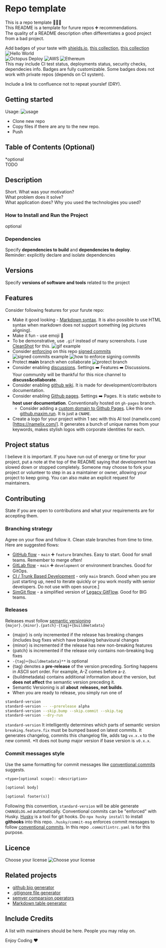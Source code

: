 # Repo template
This is a repo template 👨🏼‍🔬  
This README is a template for furure repos ➕ recommendations.  
The quality of a README description often differentiates a good project from a bad project.  

Add badges of your taste with [shields.io](https://shields.io/), [this collection](https://github.com/Ileriayo/markdown-badges), [this collection](https://ileriayo.github.io/markdown-badges/)  
![Hello World](https://img.shields.io/youtube/channel/subscribers/UCaBfu5WbxH97cJ38_KrSCfA?style=social)  
![Octopus Deploy](https://img.shields.io/badge/octopus%20deploy-0D80D8?style=for-the-badge&logo=octopusdeploy&logoColor=white)
![AWS](https://img.shields.io/badge/AWS-%23FF9900.svg?style=for-the-badge&logo=amazon-aws&logoColor=white)
![Ethereum](https://img.shields.io/badge/Ethereum-3C3C3D?style=for-the-badge&logo=Ethereum&logoColor=white)  
This may include CI test status, deployments status, security checks, dependecies info. Badges are fully customizable. Some badges does not work with private repos (depends on CI system).


Include a link to confluence not  to repeat yourslef (DRY).

## Getting started  
Usage:
![usage](https://public-bk-for-pics.s3.ca-central-1.amazonaws.com/git-template/CleanShot+2022-06-09+at+17.14.30.jpg)    
- Clone new repo  
- Copy files if there are any to the new repo.
- Push

## Table of Contents (Optional)
*optional  
TODO

## Description
Short. 
What was your motivation?  
What problem does it solve?  
What application does?
Why you used the technologies you used?


### How to Install and Run the Project
optional

### Dependencies
Specify **dependencies to build** and **dependencies to deploy**.  
Reminder: explicitly declare and isolate dependencies

## Versions
Specify **versions of software and tools** related to the project

## Features
Consider following features for your furute repo:
- Make it good looking - [Markdown syntax](https://www.markdownguide.org/basic-syntax/). It is also possible to use HTML syntax when markdown does not support something (eg pictures aligning).
- Make it fun - use emoji 🥁
- To be demonstrative, use `.gif` instead of many screenshots. I use [CleanShot](https://cleanshot.com/) for this.
![gif example](https://public-bk-for-pics.s3.ca-central-1.amazonaws.com/git-template/CleanShot+2022-06-09+at+18.29.59.gif)
- Consider [enforcing](https://docs.github.com/en/repositories/configuring-branches-and-merges-in-your-repository/defining-the-mergeability-of-pull-requests/about-protected-branches#require-signed-commits) on this repo [signed commits](https://docs.github.com/en/authentication/managing-commit-signature-verification/about-commit-signature-verification)
![signed commits example](https://public-bk-for-pics.s3.ca-central-1.amazonaws.com/git-template/CleanShot+2022-06-09+at+17.39.02.jpg)
![how to enforce signing commits](https://public-bk-for-pics.s3.ca-central-1.amazonaws.com/git-template/CleanShot+2022-06-09+at+17.45.41.jpg)
- Protect **main** branch when collaborate
![protect branch](https://public-bk-for-pics.s3.ca-central-1.amazonaws.com/git-template/CleanShot+2022-06-09+at+17.49.55.jpg)
- Consider enabling [discussions](https://docs.github.com/en/discussions). Settings ➡️ Features ➡️ Discussions. Your community will be thankful for this nice channel to **discuss&collaborate**.
- Consider enabling [github wiki](https://docs.github.com/en/communities/documenting-your-project-with-wikis/about-wikis). It is made for development/contributors documentation. 
- Consider enabling [Github pages](https://pages.github.com/). Settings ➡️ Pages.  It is static website to **host user documentation**. Conventionally hosted on `gh-pages` branch.
    - Consider adding a [custom domain to Github Pages](https://docs.github.com/en/pages/configuring-a-custom-domain-for-your-github-pages-site/managing-a-custom-domain-for-your-github-pages-site#configuring-a-subdomain). Like this one [github.maxim.run](http://github.maxim.run/). It is just a `CNAME`.
- Create a logo for your project within 1 sec with this AI tool (namelix.com)[https://namelix.com/]. It generates a bunch of unique names from your keywords, makes stylish logos with corporate identities for each.


## Project status
I believe it is important.
If you have run out of energy or time for your project, put a note at the top of the README saying that development has slowed down or stopped completely. Someone may choose to fork your project or volunteer to step in as a maintainer or owner, allowing your project to keep going. You can also make an explicit request for maintainers.


## Contributing
State if you are open to contributions and what your requirements are for accepting them.
### Branching strategy
Agree on your flow and follow it. Clean stale branches from time to time.  
Here are suggested flows:
- [GitHub flow](https://docs.github.com/en/get-started/quickstart/github-flow) - `main` ➕ `feature` branches. Easy to start. Good for small teams. Remember to merge often!
- [GitLab flow](https://docs.gitlab.com/ee/topics/gitlab_flow.html) - `main` ➕ `development` or environment branches. Good for GitOps.
- [CI / Trunk Based Development](https://www.youtube.com/watch?v=v4Ijkq6Myfc) - only `main` branch. Good when you are just starting up, need to iterate quickly or you work mostly with senior developers. Do not use with open source.]
- [SimGit flow](https://levelup.gitconnected.com/better-git-branching-strategy-multi-apps-monorepos-and-multiple-teams-in-focus-cd17b56962f2) - a simplified version of [Legacy GitFlow](https://www.atlassian.com/git/tutorials/comparing-workflows/gitflow-workflow). Good for BIG teams.  

### Releases
Releases must follow [semantic versioning](https://semver.org/lang/uk/)  
`{major}.{minor}.{patch}-{tag}+{buildmetadata}`
-   {major} is only incremented if the release has breaking changes (includes bug fixes which have breaking behavioural changes
-   {minor} is incremented if the release has new non-breaking features
-   {patch} is incremented if the release only contains non-breaking bug fixes
- `-{tag}+{buildmetadata}**` is optional
-   {tag} denotes a **pre-release** of the version preceding. Sorting happens in ASCII sort order. For example, A-Z comes before a-z.
-   {buildmetadata} contains additional information about the version, but **does not affect** the semantic version preceding it.
- Semantic Versioning is all **about  releases, not builds**.
- When you are ready to release, you simply run one of 
```bash
standard-version 
standard-version -- --prerelease alpha
standard-version --skip.bump --skip.commit --skip.tag
standard-version --dry-run 
```
`standard-version`  It intelligently determines which parts of semantic version `breaking.feature.fix` must be bumped based on latest commits. It generates changelog, commits this changelog file, adds tag `vx.x.x` to the new commit.
*It does not bump major version if base version is `v0.x.x`.  



### Commit messages style
Use the same formatting for commit messages like [conventional commits](https://www.conventionalcommits.org/) suggests. 
```txt
<type>[optional scope]: <description>

[optional body]

[optional footer(s)]
```
Following this convention, `standard-version` will be able generate `CHANGELOG.md`  automatically.
Conventional commits can be "enforced" with Husky. [Husky](https://typicode.github.io/husky/#/) is a tool for git hooks.
Do `npx husky install` to install **githooks** into this repo.
`.husky/commit-msg` enforces commit messages to follow [conventional commits](https://www.conventionalcommits.org/en/v1.0.0/).
In this repo `.commitlintrc.yaml` is for this purpose.




## Licence
Choose your license
![Choose your license](https://public-bk-for-pics.s3.ca-central-1.amazonaws.com/git-template/CleanShot+2022-06-09+at+19.31.21.gif)

## Related projects
- [github bio generator](https://rahuldkjain.github.io/gh-profile-readme-generator/)
- [.gitignore file generator](https://www.toptal.com/developers/gitignore/)
- [semver comparsion operators](https://github.com/Masterminds/semver)
- [Markdown table generator](https://www.tablesgenerator.com/markdown_tables)

## Include Credits
A list with maintainers should be here. People you may relay on.  


Enjoy Coding ❤
